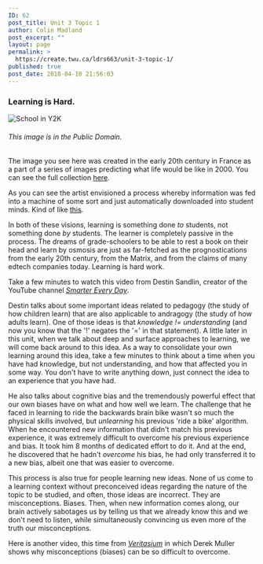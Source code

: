 ```yaml
---
ID: 62
post_title: Unit 3 Topic 1
author: Colin Madland
post_excerpt: ""
layout: page
permalink: >
  https://create.twu.ca/ldrs663/unit-3-topic-1/
published: true
post_date: 2018-04-10 21:56:03
---
```

### Learning is Hard.

![School in Y2K](https://upload.wikimedia.org/wikipedia/commons/0/05/France_in_XXI_Century._School.jpg)
###### This image is in the Public Domain.

The image you see here was created in the early 20th century in France as a part of a series of images predicting what life would be like in 2000. You can see the full collection [here](https://publicdomainreview.org/collections/france-in-the-year-2000-1899-1910/).

As you can see the artist envisioned a process whereby information was fed into a machine of some sort and just automatically downloaded into student minds. Kind of like [this](https://youtu.be/6vMO3XmNXe4).

In both of these visions, learning is something done *to* students, not something done *by* students. The learner is completely passive in the process. The dreams of grade-schoolers to be able to rest a book on their head and learn by osmosis are just as far-fetched as the prognostications from the early 20th century, from the Matrix, and from the claims of many edtech companies today. Learning is hard work.

 Take a few minutes to watch this video from Destin Sandlin, creator of the YouTube channel [*Smarter Every Day*](https://youtu.be/MFzDaBzBlL0).

 Destin talks about some important ideas related to pedagogy (the study of how children learn) that are also applicable to andragogy (the study of how adults learn). One of those ideas is that *knowledge != understanding* (and now you know that the '!' negates the '=' in that statement). A little later in this unit, when we talk about deep and surface approaches to learning, we will come back around to this idea. As a way to consolidate your own learning around this idea, take a few minutes to think about a time when you have had knowledge, but not understanding, and how that affected you in some way. You don't have to write anything down, just connect the idea to an experience that you have had.

 He also talks about cognitive bias and the tremendously powerful effect that our own biases have on what and how well we learn. The challenge that he faced in learning to ride the backwards brain bike wasn't so much the physical skills involved, but *unlearning* his previous 'ride a bike' algorithm. When he encountered new information that didn't match his previous experience, it was extremely difficult to overcome his previous experience and bias. It took him 8 months of dedicated effort to do it. And at the end, he discovered that he hadn't *overcome* his bias, he had only transferred it to a new bias, albeit one that was easier to overcome.

 This process is also true for people learning new ideas. None of us come to a learning context without preconceived ideas regarding the nature of the topic to be studied, and often, those ideas are incorrect. They are misconceptions. Biases. Then, when new information comes along, our brain actively sabotages us by telling us that we already know this and we don't need to listen, while simultaneously convincing us even more of the truth our misconceptions.

 Here is another video, this time from [*Veritasium*](https://youtu.be/eVtCO84MDj8) in which Derek Muller shows why misconceptions (biases) can be so difficult to overcome.
